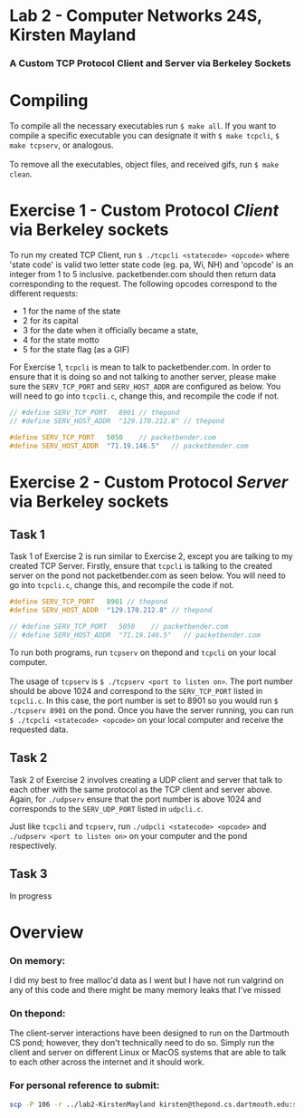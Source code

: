 # Lab 2 - Computer Networks 24S, Kirsten Mayland
### A Custom TCP Protocol Client and Server via Berkeley Sockets

# Compiling
To compile all the necessary executables run `$ make all`. If you want to compile a specific executable you can designate it with `$ make tcpcli`, `$ make tcpserv`, or analogous. \
\
To remove all the executables, object files, and received gifs, run `$ make clean`.

# Exercise 1 - Custom Protocol _Client_ via Berkeley sockets

To run my created TCP Client, run `$ ./tcpcli <statecode> <opcode>` where 'state code' is valid two letter state code (eg. pa, Wi, NH) and 'opcode' is an integer from 1 to 5 inclusive. packetbender.com should then return data corresponding to the request. The following opcodes correspond to the different requests:
* 1 for the name of the state
* 2 for its capital
* 3 for the date when it officially became a state,
* 4 for the state motto
* 5 for the state flag (as a GIF)

For Exercise 1, `tcpcli` is mean to talk to packetbender.com. In order to ensure that it is doing so and not talking to another server, please make sure the `SERV_TCP_PORT` and `SERV_HOST_ADDR` are configured as below. You will need to go into `tcpcli.c`, change this, and recompile the code if not.
```c
// #define SERV_TCP_PORT   8901 // thepond
// #define SERV_HOST_ADDR  "129.170.212.8" // thepond

#define SERV_TCP_PORT   5050    // packetbender.com
#define SERV_HOST_ADDR  "71.19.146.5"   // packetbender.com
```
# Exercise 2 - Custom Protocol _Server_ via Berkeley sockets
## Task 1
Task 1 of Exercise 2 is run similar to Exercise 2, except you are talking to my created TCP Server. Firstly, ensure that `tcpcli` is talking to the created server on the pond not packetbender.com as seen below. You will need to go into `tcpcli.c`, change this, and recompile the code if not.
```c
#define SERV_TCP_PORT   8901 // thepond
#define SERV_HOST_ADDR  "129.170.212.8" // thepond

// #define SERV_TCP_PORT   5050    // packetbender.com
// #define SERV_HOST_ADDR  "71.19.146.5"   // packetbender.com
```
To run both programs, run `tcpserv` on thepond and `tcpcli` on your local computer. \
\
The usage of `tcpserv` is `$ ./tcpserv <port to listen on>`. The port number should be above 1024 and correspond to the `SERV_TCP_PORT` listed in `tcpcli.c`. In this case, the port number is set to 8901 so you would run `$ ./tcpserv 8901` on the pond. Once you have the server running, you can run `$ ./tcpcli <statecode> <opcode>` on your local computer and receive the requested data.

## Task 2
Task 2 of Exercise 2 involves creating a UDP client and server that talk to each other with the same protocol as the TCP client and server above. Again, for `./udpserv` ensure that the port number is above 1024 and corresponds to the `SERV_UDP_PORT` listed in `udpcli.c`.

Just like `tcpcli` and `tcpserv`, run `./udpcli <statecode> <opcode>` and `./udpserv <port to listen on>` on your computer and the pond respectively.

## Task 3
In progress

# Overview
### On memory:
I did my best to free malloc'd data as I went but I have not run valgrind on any of this code and there might be many memory leaks that I've missed

### On thepond:
The client-server interactions have been designed to run on the Dartmouth CS pond; however, they don't technically need to do so. Simply run the client and server on different Linux or MacOS systems that are able to talk to each other across the internet and it should work.

### For personal reference to submit:
```bash
scp -P 106 -r ../lab2-KirstenMayland kirsten@thepond.cs.dartmouth.edu:submissions/lab2
```